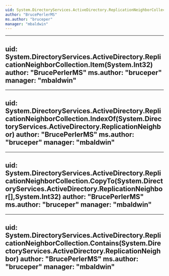 ```yaml
---
uid: System.DirectoryServices.ActiveDirectory.ReplicationNeighborCollection
author: "BrucePerlerMS"
ms.author: "bruceper"
manager: "mbaldwin"
---
```


---
uid: System.DirectoryServices.ActiveDirectory.ReplicationNeighborCollection.Item(System.Int32)
author: "BrucePerlerMS"
ms.author: "bruceper"
manager: "mbaldwin"
---

---
uid: System.DirectoryServices.ActiveDirectory.ReplicationNeighborCollection.IndexOf(System.DirectoryServices.ActiveDirectory.ReplicationNeighbor)
author: "BrucePerlerMS"
ms.author: "bruceper"
manager: "mbaldwin"
---

---
uid: System.DirectoryServices.ActiveDirectory.ReplicationNeighborCollection.CopyTo(System.DirectoryServices.ActiveDirectory.ReplicationNeighbor[],System.Int32)
author: "BrucePerlerMS"
ms.author: "bruceper"
manager: "mbaldwin"
---

---
uid: System.DirectoryServices.ActiveDirectory.ReplicationNeighborCollection.Contains(System.DirectoryServices.ActiveDirectory.ReplicationNeighbor)
author: "BrucePerlerMS"
ms.author: "bruceper"
manager: "mbaldwin"
---
